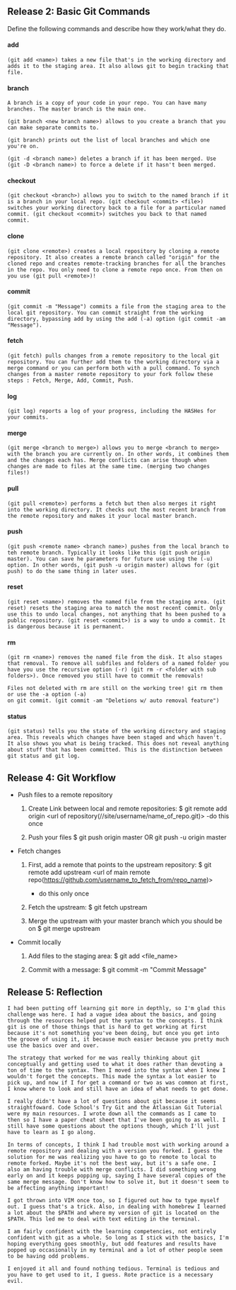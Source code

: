 ## Release 2: Basic Git Commands
Define the following commands and describe how they work/what they do.  


#### add

	(git add <name>) takes a new file that's in the working directory and adds it to the staging area. It also allows git to begin tracking that file. 

#### branch

	A branch is a copy of your code in your repo. You can have many branches. The master branch is the main one. 

	(git branch <new branch name>) allows to you create a branch that you can make separate commits to. 

	(git branch) prints out the list of local branches and which one you're on. 

	(git -d <branch name>) deletes a branch if it has been merged. Use (git -D <branch name>) to force a delete if it hasn't been merged. 

#### checkout

	(git checkout <branch>) allows you to switch to the named branch if it is a branch in your local repo. (git checkout <commit> <file>) switches your working directory back to a file for a particular named commit. (git checkout <commit>) switches you back to that named commit. 



#### clone

	(git clone <remote>) creates a local repository by cloning a remote repository. It also creates a remote branch called "origin" for the cloned repo and creates remote-tracking branches for all the branches in the repo. You only need to clone a remote repo once. From then on you use (git pull <remote>)!

#### commit

	(git commit -m "Message") commits a file from the staging area to the local git repository. You can commit straight from the working directory, bypassing add by using the add (-a) option (git commit -am "Message"). 

#### fetch

	(git fetch) pulls changes from a remote repository to the local git repository. You can further add them to the working directory via a merge command or you can perform both with a pull command. To synch changes from a master remote repository to your fork follow these steps : Fetch, Merge, Add, Commit, Push. 

#### log

	(git log) reports a log of your progress, including the HASHes for your commits. 

#### merge

	(git merge <branch to merge>) allows you to merge <branch to merge> with the branch you are currently on. In other words, it combines them and the changes each has. Merge conflicts can arise though when changes are made to files at the same time. (merging two changes files!)

#### pull

	(git pull <remote>) performs a fetch but then also merges it right into the working directory. It checks out the most recent branch from the remote repository and makes it your local master branch. 

#### push

	(git push <remote name> <branch name>) pushes from the local branch to teh remote branch. Typically it looks like this (git push origin master). You can save he parameters for future use using the (-u) option. In other words, (git push -u origin master) allows for (git push) to do the same thing in later uses. 

#### reset

	(git reset <name>) removes the named file from the staging area. (git reset) resets the staging area to match the most recent commit. Only use this to undo local changes, not anything that hs been pushed to a public repository. (git reset <commit>) is a way to undo a commit. It is dangerous because it is permanent. 

#### rm

	(git rm <name>) removes the named file from the disk. It also stages that removal. To remove all subfiles and folders of a named folder you have you use the recursive option (-r) (git rm -r <folder with sub folders>). Once removed you still have to commit the removals! 

	Files not deleted with rm are still on the working tree! git rm them or use the -a option (-a)
	on git commit. (git commit -am "Deletions w/ auto removal feature")

#### status

	(git status) tells you the state of the working directory and staging area. This reveals which changes have been staged and which haven't. It also shows you what is being tracked. This does not reveal anything about stuff that has been committed. This is the distinction between git status and git log. 

## Release 4: Git Workflow

- Push files to a remote repository

	1. Create Link between local and remote repositories: 
		$ git remote add origin <url of repository(//site/username/name_of_repo.git)>
		-do this once 

	2. Push your files 
		$ git push origin master OR git push -u origin master 

- Fetch changes 

	1. First, add a remote that points to the upstream repository: 
		$ git remote add upstream <url of main remote repo(https://github.com/username_to_fetch_from/repo_name)>
		- do this only once

	2. Fetch the upstream: 
		$ git fetch upstream 

	3. Merge the upstream with your master branch which you should be on 
		$ git merge upstream 


- Commit locally
	1. Add files to the staging area: 
		$ git add <file_name>

	2. Commit with a message: 
		$ git commit -m "Commit Message"

## Release 5: Reflection

	I had been putting off learning git more in depthly, so I'm glad this challenge was here. I had a vague idea about the basics, and going through the resources helped put the syntax to the concepts. I think git is one of those things that is hard to get working at first because it's not something you've been doing, but once you get into the groove of using it, it because much easier because you pretty much use the basics over and over. 

	The strategy that worked for me was really thinking about git conceptually and getting used to what it does rather than devoting a ton of time to the syntax. Then I moved into the syntax when I knew I wouldn't forget the concepts. This made the syntax a lot easier to pick up, and now if I for get a command or two as was common at first, I know where to look and still have an idea of what needs to get done. 

	I really didn't have a lot of questions about git because it seems straightfoward. Code School's Try Git and the Atlassian Git Tutorial were my main resources. I wrote down all the commands as I came to then so I have a paper cheat sheet that I've been going to as well. I still have some questions about the options though, which I'll just have to learn as I go along. 

	In terms of concepts, I think I had trouble most with working around a remote repository and dealing with a version you forked. I guess the solution for me was realizing you have to go to remote to local to remote forked. Maybe it's not the best way, but it's a safe one. I also am having trouble with merge conflicts. I did something wrong early on and it keeps popping up, saying I have several copies of the same merge message. Don't know how to solve it, but it doesn't seem to be affecting anything important! 

	I got thrown into VIM once too, so I figured out how to type myself out. I guess that's a trick. Also, in dealing with homebrew I learned a lot about the $PATH and where my version of git is located on the $PATH. This led me to deal with text editing in the terminal. 

	I am fairly confident with the learning competencies, not entirely confident with git as a whole. So long as I stick with the basics, I'm hoping everything goes smoothly, but odd features and results have popped up occasionally in my terminal and a lot of other people seem to be having odd problems. 

	I enjoyed it all and found nothing tedious. Terminal is tedious and you have to get used to it, I guess. Rote practice is a necessary evil. 






